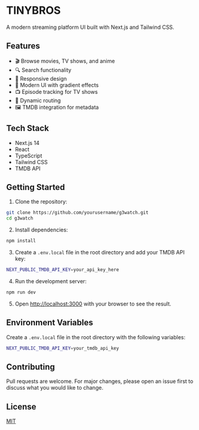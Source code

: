 # TINYBROS

A modern streaming platform UI built with Next.js and Tailwind CSS.

## Features

- 🎬 Browse movies, TV shows, and anime
- 🔍 Search functionality
- 📱 Responsive design
- 🎨 Modern UI with gradient effects
- 📺 Episode tracking for TV shows
- 🎯 Dynamic routing
- 🖼️ TMDB integration for metadata

## Tech Stack

- Next.js 14
- React
- TypeScript
- Tailwind CSS
- TMDB API

## Getting Started

1. Clone the repository:
```bash
git clone https://github.com/yourusername/g3watch.git
cd g3watch
```

2. Install dependencies:
```bash
npm install
```

3. Create a `.env.local` file in the root directory and add your TMDB API key:
```bash
NEXT_PUBLIC_TMDB_API_KEY=your_api_key_here
```

4. Run the development server:
```bash
npm run dev
```

5. Open [http://localhost:3000](http://localhost:3000) with your browser to see the result.

## Environment Variables

Create a `.env.local` file in the root directory with the following variables:

```bash
NEXT_PUBLIC_TMDB_API_KEY=your_tmdb_api_key
```

## Contributing

Pull requests are welcome. For major changes, please open an issue first to discuss what you would like to change.

## License

[MIT](https://choosealicense.com/licenses/mit/)
